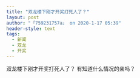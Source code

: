 ```yaml
---
title: "双龙楼下刚才开奖打死人了？"
layout: post
author: "「759231757a」 on 2020-1-17 05:39"
header-style: text
tags:
  - 新闻
  - 双龙
  - 开奖
---
```


<head></head>
<body>
  双龙楼下刚才开奖打死人了？ 有知道什么情况的亲吗？
 <br>
</body>


